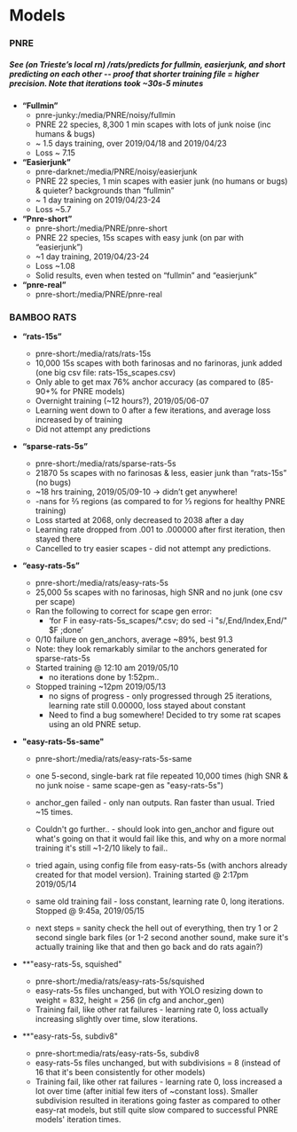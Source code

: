 # Models
### PNRE
##### See (on Trieste’s local rn) /rats/predicts for fullmin, easierjunk, and short predicting on each other -- proof that shorter training file = higher precision. Note that iterations took ~30s-5 minutes
* **“Fullmin”**
  * pnre-junky:/media/PNRE/noisy/fullmin 
  * PNRE 22 species, 8,300 1 min scapes with lots of junk noise (inc humans & bugs)
  * ~ 1.5 days training, over 2019/04/18 and 2019/04/23
  * Loss ~ 7.15
* **“Easierjunk”**
  * pnre-darknet:/media/PNRE/noisy/easierjunk
  * PNRE 22 species, 1 min scapes with easier junk (no humans or bugs) & quieter? backgrounds than “fullmin”
  * ~ 1 day training on 2019/04/23-24
  * Loss ~5.7
* **“Pnre-short”**
  * pnre-short:/media/PNRE/pnre-short
  * PNRE 22 species, 15s scapes with easy junk (on par with “easierjunk”)
  * ~1 day training, 2019/04/23-24
  * Loss ~1.08
  * Solid results, even when tested on “fullmin” and “easierjunk”
* **“pnre-real”**
  * pnre-short:/media/PNRE/pnre-real

### BAMBOO RATS
* **“rats-15s”**
  * pnre-short:/media/rats/rats-15s
  * 10,000 15s scapes with both farinosas and no farinoras, junk added (one big csv file: rats-15s_scapes.csv)
  * Only able to get max 76% anchor accuracy (as compared to (85-90+% for PNRE models)
  * Overnight training (~12 hours?), 2019/05/06-07
  * Learning went down to 0 after a few iterations, and average loss increased by of training
  * Did not attempt any predictions
* **“sparse-rats-5s”**
  * pnre-short:/media/rats/sparse-rats-5s
  * 21870 5s scapes with no farinosas & less, easier junk than “rats-15s” (no bugs)
  * ~18 hrs training, 2019/05/09-10 -> didn’t get anywhere!
  * -nans for ⅔ regions (as compared to for ⅓ regions for healthy PNRE training)
  * Loss started at 2068, only decreased to 2038 after a day
  * Learning rate dropped from .001 to .000000 after first iteration, then stayed there
  * Cancelled to try easier scapes - did not attempt any predictions.
* **“easy-rats-5s”**
  * pnre-short:/media/rats/easy-rats-5s
  * 25,000 5s scapes with no farinosas, high SNR and no junk (one csv per scape)
  * Ran the following to correct for scape gen error:
    * ‘for F in easy-rats-5s_scapes/*.csv; do sed -i "s/,End/Index,End/" $F ;done’
  * 0/10 failure on gen_anchors, average ~89%, best 91.3
  * Note: they look remarkably similar to the anchors generated  for sparse-rats-5s
  * Started training @ 12:10 am 2019/05/10
    * no iterations done by 1:52pm..
  * Stopped training ~12pm 2019/05/13
    * no signs of progress - only progressed through 25 iterations, learning rate still 0.00000, loss stayed about constant
    * Need to find a bug somewhere! Decided to try some rat scapes using an old PNRE setup.
 * **"easy-rats-5s-same"**
   * pnre-short:/media/rats/easy-rats-5s-same
   * one 5-second, single-bark rat file repeated 10,000 times (high SNR & no junk noise - same scape-gen as "easy-rats-5s")
   * anchor_gen failed - only nan outputs. Ran faster than usual. Tried ~15 times.
   * Couldn't go further.. - should look into gen_anchor and figure out what's going on that it would fail like this, and why on a more normal training it's still ~1-2/10 likely to fail..
   
   * tried again, using config file from easy-rats-5s (with anchors already created for that model version). Training started @ 2:17pm 2019/05/14
   * same old training fail - loss constant, learning rate 0, long iterations. Stopped @ 9:45a, 2019/05/15
   * next steps = sanity check the hell out of everything, then try 1 or 2 second single bark files (or 1-2 second another sound, make sure it's actually training like that and then go back and do rats again?)
   
 * **"easy-rats-5s, squished"
   * pnre-short:/media/rats/easy-rats-5s/squished
   * easy-rats-5s files unchanged, but with YOLO resizing down to weight = 832, height = 256 (in cfg and anchor_gen)
   * Training fail, like other rat failures - learning rate 0, loss actually increasing slightly over time, slow iterations.
 * **"easy-rats-5s, subdiv8"
   * pnre-short:media/rats/easy-rats-5s, subdiv8
   * easy-rats-5s files unchanged, but with subdivisions = 8 (instead of 16 that it's been consistently for other models)
   * Training fail, like other rat failures - learning rate 0, loss increased a lot over time (after initial few iters of ~constant loss). Smaller subdivision resulted in iterations going faster as compared to other easy-rat models, but still quite slow compared to successful PNRE models' iteration times.

